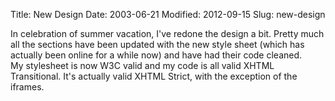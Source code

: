 Title: New Design
Date: 2003-06-21
Modified: 2012-09-15
Slug: new-design

In celebration of summer vacation, I've redone the design a bit. Pretty much all the sections have been updated with the new style sheet (which has actually been online for a while now) and have had their code cleaned.<br />
My stylesheet is now W3C valid and my code is all valid XHTML Transitional. It's actually valid XHTML Strict, with the exception of the iframes.
